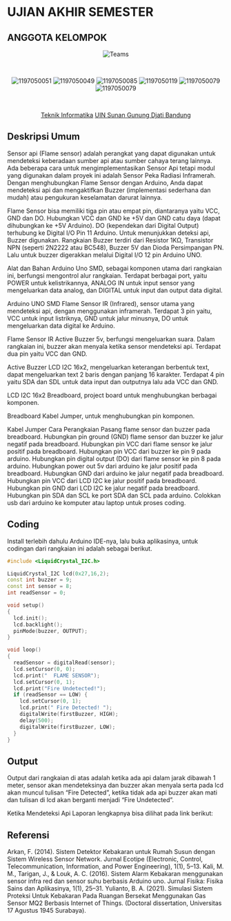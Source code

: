 # UJIAN AKHIR SEMESTER
## ANGGOTA KELOMPOK
<div align='center'>
 
![Teams](https://img.shields.io/badge/Anggota%20Kelompok-Kelompok%207-purple)
 
<br>
 
![1197050051](https://img.shields.io/badge/103-Muhammad%20Syamil-blue)
![1197050049](https://img.shields.io/badge/107-Nada%20Fadhillah-blue)
![1197050085](https://img.shields.io/badge/113-Nur%20Halizah-blue)
![1197050119](https://img.shields.io/badge/121-Ridwan%20Ahmad%20Fauzan-blue)
![1197050079](https://img.shields.io/badge/136-Sopian%20Abdul%20Malik-blue)
![1197050079](https://img.shields.io/badge/142-Wildan%20Sophal%20Jamil-blue)
 
<br> 
 
[Teknik Informatika](http://if.uinsgd.ac.id/) [UIN Sunan Gunung Djati Bandung](https://uinsgd.ac.id/) 

</div>

## Deskripsi Umum
Sensor api (Flame sensor) adalah perangkat yang dapat digunakan untuk mendeteksi keberadaan sumber api atau sumber cahaya terang lainnya. Ada beberapa cara untuk mengimplementasikan Sensor Api tetapi modul yang digunakan dalam proyek ini adalah Sensor Peka Radiasi Inframerah. Dengan menghubungkan Flame Sensor dengan Arduino, Anda dapat mendeteksi api dan mengaktifkan Buzzer (implementasi sederhana dan mudah) atau pengukuran keselamatan darurat lainnya.

Flame Sensor bisa memiliki tiga pin atau empat pin, diantaranya yaitu VCC, GND dan DO. Hubungkan VCC dan GND ke +5V dan GND catu daya (dapat dihubungkan ke +5V Arduino). DO (kependekan dari Digital Output) terhubung ke Digital I/O Pin 11 Arduino. Untuk menunjukkan deteksi api, Buzzer digunakan. Rangkaian Buzzer terdiri dari Resistor 1KΩ, Transistor NPN (seperti 2N2222 atau BC548), Buzzer 5V dan Dioda Persimpangan PN. Lalu untuk buzzer digerakkan melalui Digital I/O 12 pin Arduino UNO.

Alat dan Bahan
Arduino Uno SMD, sebagai komponen utama dari rangkaian ini, berfungsi mengontrol alur rangkaian. Terdapat berbagai port, yaitu POWER untuk kelistrikannya, ANALOG IN untuk input sensor yang mengeluarkan data analog, dan DIGITAL untuk input dan output data digital.

Arduino UNO SMD
Flame Sensor IR (Infrared), sensor utama yang mendeteksi api, dengan menggunakan inframerah. Terdapat 3 pin yaitu, VCC untuk input listriknya, GND untuk jalur minusnya, DO untuk mengeluarkan data digital ke Arduino.

Flame Sensor IR
Active Buzzer 5v, berfungsi mengeluarkan suara. Dalam rangkaian ini, buzzer akan menyala ketika sensor mendeteksi api. Terdapat dua pin yaitu VCC dan GND.

Active Buzzer
LCD I2C 16x2, mengeluarkan keterangan berbentuk text, dapat mengeluarkan text 2 baris dengan panjang 16 karakter. Terdapat 4 pin yaitu SDA dan SDL untuk data input dan outputnya lalu ada VCC dan GND.

LCD I2C 16x2
Breadboard, project board untuk menghubungkan berbagai komponen.

Breadboard
Kabel Jumper, untuk menghubungkan pin komponen.

Kabel Jumper
Cara Perangkaian
Pasang flame sensor dan buzzer pada breadboard.
Hubungkan pin ground (GND) flame sensor dan buzzer ke jalur negatif pada breadboard.
Hubungkan pin VCC dari flame sensor ke jalur positif pada breadboard.
Hubungkan pin VCC dari buzzer ke pin 9 pada arduino.
Hubungkan pin digital output (DO) dari flame sensor ke pin 8 pada arduino.
Hubungkan power out 5v dari arduino ke jalur positif pada breadboard.
Hubungkan GND dari arduino ke jalur negatif pada breadboard.
Hubungkan pin VCC dari LCD I2C ke jalur positif pada breadboard.
Hubungkan pin GND dari LCD I2C ke jalur negatif pada breadboard.
Hubungkan pin SDA dan SCL ke port SDA dan SCL pada arduino.
Colokkan usb dari arduino ke komputer atau laptop untuk proses coding.
## Coding
Install terlebih dahulu Arduino IDE-nya, lalu buka aplikasinya, untuk codingan dari rangkaian ini adalah sebagai berikut.

```C++
#include <LiquidCrystal_I2C.h>

LiquidCrystal_I2C lcd(0x27,16,2);
const int buzzer = 9;
const int sensor = 8;
int readSensor = 0;

void setup()
{
  lcd.init();                      
  lcd.backlight();
  pinMode(buzzer, OUTPUT);
}

void loop()
{
  readSensor = digitalRead(sensor);
  lcd.setCursor(0, 0);
  lcd.print("  FLAME SENSOR");
  lcd.setCursor(0, 1);
  lcd.print("Fire Undetected!");
  if (readSensor == LOW) {
    lcd.setCursor(0, 1);
    lcd.print(" Fire Detected! ");
    digitalWrite(firstBuzzer, HIGH);
    delay(500);
    digitalWrite(firstBuzzer, LOW);
  }
}
```

## Output
Output dari rangkaian di atas adalah ketika ada api dalam jarak dibawah 1 meter, sensor akan mendeteksinya dan buzzer akan menyala serta pada lcd akan muncul tulisan “Fire Detected”, ketika tidak ada api buzzer akan mati dan tulisan di lcd akan berganti menjadi “Fire Undetected”.


Ketika Mendeteksi Api
Laporan lengkapnya bisa dilihat pada link berikut:

## Referensi
Arkan, F. (2014). Sistem Detektor Kebakaran untuk Rumah Susun dengan Sistem Wireless Sensor Network. Jurnal Ecotipe (Electronic, Control, Telecommunication, Information, and Power Engineering), 1(1), 5–13.
Kali, M. M., Tarigan, J., & Louk, A. C. (2016). Sistem Alarm Kebakaran menggunakan sensor infra red dan sensor suhu berbasis Arduino uno. Jurnal Fisika: Fisika Sains dan Aplikasinya, 1(1), 25–31.
Yulianto, B. A. (2021). Simulasi Sistem Proteksi Untuk Kebakaran Pada Ruangan Bersekat Menggunakan Gas Sensor MQ2 Berbasis Internet of Things. (Doctoral dissertation, Universitas 17 Agustus 1945 Surabaya).
